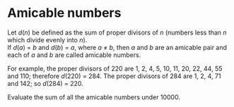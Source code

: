 # Amicable numbers
Let _d_(_n_) be defined as the sum of proper divisors of _n_ (numbers less than _n_ which divide evenly into _n_).  
If _d_(_a_) = _b_ and _d_(_b_) = _a_, where _a_ ≠ _b_, then _a_ and _b_ are an amicable pair and each of _a_ and _b_
are called amicable numbers.

For example, the proper divisors of 220 are 1, 2, 4, 5, 10, 11, 20, 22, 44, 55 and 110; therefore _d_(220) = 284. The
proper divisors of 284 are 1, 2, 4, 71 and 142; so _d_(284) = 220.

Evaluate the sum of all the amicable numbers under 10000.
